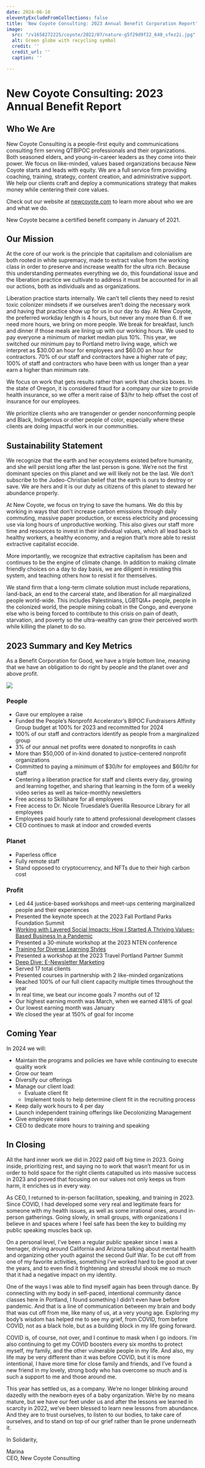 ```yaml
---
date: 2024-06-10
eleventyExcludeFromCollections: false
title: 'New Coyote Consulting: 2023 Annual Benefit Corporation Report'
image:
  src: "/v1658272225/coyote/2022/07/nature-g5f29d9f22_640_sfez2i.jpg"
  alt: Green globe with recycling symbol
  credit: ''
  credit_url: ''
  caption: ''

---
```

# New Coyote Consulting: 2023 Annual Benefit Report

## Who We Are
New Coyote Consulting is a people-first equity and communications consulting firm serving QTBIPOC professionals and their organizations. Both seasoned elders, and young-in-career leaders as they come into their power. We focus on like-minded, values based organizations because New Coyote starts and leads with equity. We are a full service firm providing coaching, training, strategy, content creation, and administrative support. We help our clients craft and deploy a communications strategy that makes money while centering their core values.

Check out our website at [newcoyote.com](https://newcoyote.com/) to learn more about who we are and what we do.

New Coyote became a certified benefit company in January of 2021.

## Our Mission
At the core of our work is the principle that capitalism and colonialism are both rooted in white supremacy, made to extract value from the working class in order to preserve and increase wealth for the ultra rich. Because this understanding permeates everything we do, this foundational issue and the liberation practice we cultivate to address it must be accounted for in all our actions, both as individuals and as organizations.

Liberation practice starts internally. We can’t tell clients they need to resist toxic colonizer mindsets if we ourselves aren’t doing the necessary work and having that practice show up for us in our day to day. At New Coyote, the preferred workday length is 4 hours, but never any more than 6. If we need more hours, we bring on more people. We break for breakfast, lunch and dinner if those meals are lining up with our working hours. We used to pay everyone a minimum of market median plus 10%. This year, we switched our minimum pay to Portland metro living wage, which we interpret as $30.00 an hour for employees and $60.00 an hour for contractors. 70% of our staff and contractors have a higher rate of pay; 100% of staff and contractors who have been with us longer than a year earn a higher than minimum rate.

We focus on work that gets results rather than work that checks boxes. In the state of Oregon, it is considered fraud for a company our size to provide health insurance, so we offer a merit raise of $3/hr to help offset the cost of insurance for our employees.

We prioritize clients who are transgender or gender nonconforming people and Black, Indigenous or other people of color, especially where these clients are doing impactful work in our communities.

## Sustainability Statement
We recognize that the earth and her ecosystems existed before humanity, and she will persist long after the last person is gone. We’re not the first dominant species on this planet and we will likely not be the last. We don’t subscribe to the Judeo-Christian belief that the earth is ours to destroy or save. We are hers and it is our duty as citizens of this planet to steward her abundance properly.

At New Coyote, we focus on trying to save the humans. We do this by working in ways that don’t increase carbon emissions through daily commuting, massive paper production, or excess electricity and processing use via long hours of unproductive working. This also gives our staff more time and resources to invest in their individual values, which all lead back to healthy workers, a healthy economy, and a region that’s more able to resist extractive capitalist ecocide.

More importantly, we recognize that extractive capitalism has been and continues to be the engine of climate change. In addition to making climate friendly choices on a day to day basis, we are diligent in resisting this system, and teaching others how to resist it for themselves.

We stand firm that a long-term climate solution must include reparations, land-back, an end to the carceral state, and liberation for all marginalized people world-wide. This includes Palestinians, LGBTQIA+ people, people in the colonized world, the people mining cobalt in the Congo, and everyone else who is being forced to contribute to this crisis on pain of death, starvation, and poverty so the ultra-wealthy can grow their perceived worth while killing the planet to do so.

## 2023 Summary and Key Metrics
As a Benefit Corporation for Good, we have a triple bottom line, meaning that we have an obligation to do right by people and the planet over and above profit.

![](https://res.cloudinary.com/marinaforhire/image/upload/f_auto,q_auto/w_684/v1717518001/BCFG_New_Coyote_Infographic_2024_PNG_g4t9ck.png)

### People
-   Gave our employee a raise
-   Funded the People’s Nonprofit Accelerator’s BIPOC Fundraisers Affinity Group budget at 100% for 2023 and recommitted for 2024
-   100% of our staff and contractors identify as people from a marginalized group
-   3% of our annual net profits were donated to nonprofits in cash
-   More than $50,000 of in-kind donated to justice-centered nonprofit organizations
-   Committed to paying a minimum of $30/hr for employees and $60/hr for staff
-   Centering a liberation practice for staff and clients every day, growing and learning together, and sharing that learning in the form of a weekly video series as well as twice-monthly newsletters
-   Free access to Skillshare for all employees
-   Free access to Dr. Nicole Truesdale’s Guerilla Resource Library for all employees
-   Employees paid hourly rate to attend professional development classes
-   CEO continues to mask at indoor and crowded events

### Planet
-   Paperless office
-   Fully remote staff
-   Stand opposed to cryptocurrency, and NFTs due to their high carbon cost

### Profit
-   Led 44 justice-based workshops and meet-ups centering marginalized people and their experiences
-   Presented the keynote speech at the 2023 Fall Portland Parks Foundation Summit
-   [Working with Layered Social Impacts: How I Started A Thriving Values-Based Business In a Pandemic](https://newcoyote.com/workshop/working-with-layered-social-impacts-how-i-started-a-thriving-values-based-business-in-a-pandemic/)
-   Presented a 30-minute workshop at the 2023 NTEN conference
-   [Training for Diverse Learning Styles](https://newcoyote.com/workshop/training-for-diverse-learning-styles/)
-   Presented a workshop at the 2023 Travel Portland Partner Summit
-   [Deep Dive: E-Newsletter Marketing](https://newcoyote.com/workshop/deep-dive-e-newsletter-marketing/)
-   Served 17 total clients
-   Presented courses in partnership with 2 like-minded organizations
-   Reached 100% of our full client capacity multiple times throughout the year
-   In real time, we beat our income goals 7 months out of 12
-   Our highest earning month was March, when we earned 418% of goal
-   Our lowest earning month was January
-   We closed the year at 150% of goal for income

## Coming Year
In 2024 we will:
-   Maintain the programs and policies we have while continuing to execute quality work
-   Grow our team
-   Diversify our offerings
-   Manage our client load:
    -   Evaluate client fit
    -   Implement tools to help determine client fit in the recruiting process
-   Keep daily work hours to 4 per day
-   Launch independent training offerings like Decolonizing Management
-   Give employee raises
-   CEO to dedicate more hours to training and speaking

## In Closing
All the hard inner work we did in 2022 paid off big time in 2023. Going inside, prioritizing rest, and saying no to work that wasn’t meant for us in order to hold space for the right clients catapulted us into massive success in 2023 and proved that focusing on our values not only keeps us from harm, it enriches us in every way.

As CEO, I returned to in-person facilitation, speaking, and training in 2023. Since COVID, I had developed some very real and legitimate fears for someone with my health issues, as well as some irrational ones, around in-person gatherings. Going slowly, in small groups, with organizations I believe in and spaces where I feel safe has been the key to building my public speaking muscles back up.

On a personal level, I’ve been a regular public speaker since I was a teenager, driving around California and Arizona talking about mental health and organizing other youth against the second Gulf War. To be cut off from one of my favorite activities, something I’ve worked hard to be good at over the years, and to even find it frightening and stressful shook me so much that it had a negative impact on my identity.

One of the ways I was able to find myself again has been through dance. By connecting with my body in self-paced, intentional community dance classes here in Portland, I found something I didn’t even have before pandemic. And that is a line of communication between my brain and body that was cut off from me, like many of us, at a very young age. Exploring my body’s wisdom has helped me to see my grief, from COVID, from before COVID, not as a black hole, but as a building block in my life going forward.

COVID is, of course, not over, and I continue to mask when I go indoors. I’m also continuing to get my COVID boosters every six months to protect myself, my family, and the other vulnerable people in my life. And also, my life may be very different than it was before COVID, but it is more intentional, I have more time for close family and friends, and I’ve found a new friend in my lovely, strong body who has overcome so much and is such a support to me and those around me.

This year has settled us, as a company. We’re no longer blinking around dazedly with the newborn eyes of a baby organization. We’re by no means mature, but we have our feet under us and after the lessons we learned in scarcity in 2022, we’ve been blessed to learn new lessons from abundance. And they are to trust ourselves, to listen to our bodies, to take care of ourselves, and to stand on top of our grief rather than lie prone underneath it.

In Solidarity,

Marina  
CEO, New Coyote Consulting